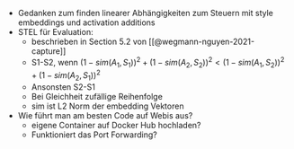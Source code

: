 - Gedanken zum finden linearer Abhängigkeiten zum Steuern mit style embeddings und activation additions
- STEL für Evaluation:
	- beschrieben in Section 5.2 von [[@wegmann-nguyen-2021-capture]]
	- S1-S2, wenn $(1 − sim(A_1, S_1))^2 + (1 − sim(A_2, S_2))^2 <  (1 − sim(A_1, S_2))^2 + (1 − sim(A_2, S_1))^2$
	- Ansonsten S2-S1
	- Bei Gleichheit zufällige Reihenfolge
	- sim ist L2 Norm der embedding Vektoren
- Wie führt man am besten Code auf Webis aus?
	- eigene Container auf Docker Hub hochladen?
	- Funktioniert das Port Forwarding?